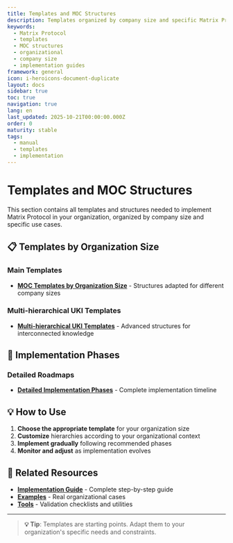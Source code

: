 ```yaml
---
title: Templates and MOC Structures
description: Templates organized by company size and specific Matrix Protocol use cases
keywords:
  - Matrix Protocol
  - templates
  - MOC structures
  - organizational
  - company size
  - implementation guides
framework: general
icon: i-heroicons-document-duplicate
layout: docs
sidebar: true
toc: true
navigation: true
lang: en
last_updated: 2025-10-21T00:00:00.000Z
order: 0
maturity: stable
tags:
  - manual
  - templates
  - implementation
---
```

# Templates and MOC Structures

This section contains all templates and structures needed to implement Matrix Protocol in your organization, organized by company size and specific use cases.

## 📋 Templates by Organization Size

### Main Templates
- **[MOC Templates by Organization Size](./moc-templates-by-organization-size)** - Structures adapted for different company sizes

### Multi-hierarchical UKI Templates
- **[Multi-hierarchical UKI Templates](./multi-hierarchical-uki-templates)** - Advanced structures for interconnected knowledge

## 🚀 Implementation Phases

### Detailed Roadmaps
- **[Detailed Implementation Phases](./implementation-phases-detailed)** - Complete implementation timeline

## 💡 How to Use

1. **Choose the appropriate template** for your organization size
2. **Customize** hierarchies according to your organizational context
3. **Implement gradually** following recommended phases
4. **Monitor and adjust** as implementation evolves

## 📖 Related Resources

- **[Implementation Guide](../../implementation)** - Complete step-by-step guide
- **[Examples](../examples)** - Real organizational cases
- **[Tools](../tools)** - Validation checklists and utilities

---

> **💡 Tip**: Templates are starting points. Adapt them to your organization's specific needs and constraints.